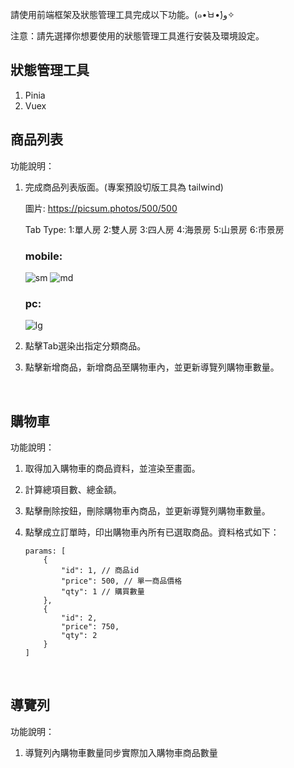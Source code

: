 請使用前端框架及狀態管理工具完成以下功能。(๑•̀ㅂ•́)و✧

注意：請先選擇你想要使用的狀態管理工具進行安裝及環境設定。

## 狀態管理工具

1. Pinia
2. Vuex

## 商品列表

功能說明：
1. 完成商品列表版面。(專案預設切版工具為 tailwind)

	圖片: https://picsum.photos/500/500

	Tab Type:
		1:單人房 2:雙人房 3:四人房
		4:海景房 5:山景房 6:市景房

	### mobile:
	![sm](/images/sm.png)
	![md](/images/md.png)
	### pc:
	![lg](/images/lg.png)

2. 點擊Tab選染出指定分類商品。
3. 點擊新增商品，新增商品至購物車內，並更新導覽列購物車數量。

<br/>

## 購物車

功能說明：
1. 取得加入購物車的商品資料，並渲染至畫面。
2. 計算總項目數、總金額。
3. 點擊刪除按鈕，刪除購物車內商品，並更新導覽列購物車數量。
4. 點擊成立訂單時，印出購物車內所有已選取商品。資料格式如下：

	```
	params: [
		{
			"id": 1, // 商品id
			"price": 500, // 單一商品價格
			"qty": 1 // 購買數量
		},
		{
			"id": 2,
			"price": 750,
			"qty": 2
		}
	]
	```

<br/>

## 導覽列

功能說明：
1. 導覽列內購物車數量同步實際加入購物車商品數量